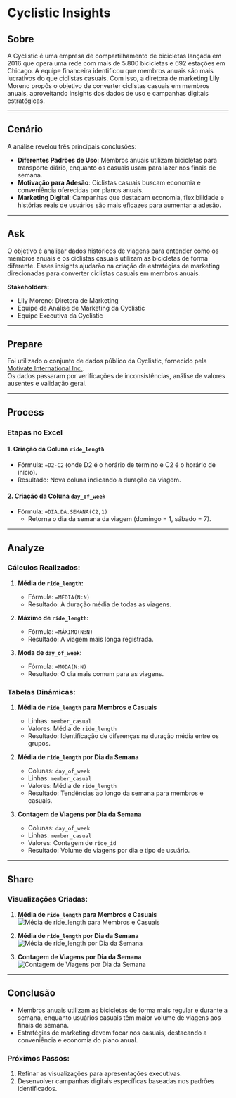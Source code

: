 # Cyclistic Insights

## Sobre
A Cyclistic é uma empresa de compartilhamento de bicicletas lançada em 2016 que opera uma rede com mais de 5.800 bicicletas e 692 estações em Chicago. A equipe financeira identificou que membros anuais são mais lucrativos do que ciclistas casuais. Com isso, a diretora de marketing Lily Moreno propôs o objetivo de converter ciclistas casuais em membros anuais, aproveitando insights dos dados de uso e campanhas digitais estratégicas.

---

## Cenário
A análise revelou três principais conclusões:
- **Diferentes Padrões de Uso**: Membros anuais utilizam bicicletas para transporte diário, enquanto os casuais usam para lazer nos finais de semana.
- **Motivação para Adesão**: Ciclistas casuais buscam economia e conveniência oferecidas por planos anuais.
- **Marketing Digital**: Campanhas que destacam economia, flexibilidade e histórias reais de usuários são mais eficazes para aumentar a adesão.

---

## Ask
O objetivo é analisar dados históricos de viagens para entender como os membros anuais e os ciclistas casuais utilizam as bicicletas de forma diferente. Esses insights ajudarão na criação de estratégias de marketing direcionadas para converter ciclistas casuais em membros anuais.

**Stakeholders:**
- Lily Moreno: Diretora de Marketing
- Equipe de Análise de Marketing da Cyclistic
- Equipe Executiva da Cyclistic

---

## Prepare
Foi utilizado o conjunto de dados público da Cyclistic, fornecido pela [Motivate International Inc.](https://divvy-tripdata.s3.amazonaws.com/index.html).  
Os dados passaram por verificações de inconsistências, análise de valores ausentes e validação geral.

---

## Process
### Etapas no Excel
#### **1. Criação da Coluna `ride_length`**
- Fórmula: `=D2-C2` (onde D2 é o horário de término e C2 é o horário de início).
- Resultado: Nova coluna indicando a duração da viagem.

#### **2. Criação da Coluna `day_of_week`**
- Fórmula: `=DIA.DA.SEMANA(C2,1)`  
  - Retorna o dia da semana da viagem (domingo = 1, sábado = 7).

---

## Analyze
### Cálculos Realizados:
1. **Média de `ride_length`:**
   - Fórmula: `=MÉDIA(N:N)`  
   - Resultado: A duração média de todas as viagens.

2. **Máximo de `ride_length`:**
   - Fórmula: `=MÁXIMO(N:N)`  
   - Resultado: A viagem mais longa registrada.

3. **Moda de `day_of_week`:**
   - Fórmula: `=MODA(N:N)`  
   - Resultado: O dia mais comum para as viagens.

### Tabelas Dinâmicas:
1. **Média de `ride_length` para Membros e Casuais**
   - Linhas: `member_casual`  
   - Valores: Média de `ride_length`  
   - Resultado: Identificação de diferenças na duração média entre os grupos.

2. **Média de `ride_length` por Dia da Semana**
   - Colunas: `day_of_week`  
   - Linhas: `member_casual`  
   - Valores: Média de `ride_length`  
   - Resultado: Tendências ao longo da semana para membros e casuais.

3. **Contagem de Viagens por Dia da Semana**
   - Colunas: `day_of_week`  
   - Linhas: `member_casual`  
   - Valores: Contagem de `ride_id`  
   - Resultado: Volume de viagens por dia e tipo de usuário.

---

## Share
### Visualizações Criadas:
1. **Média de `ride_length` para Membros e Casuais**  
   ![Média de ride_length para Membros e Casuais](https://github.com/user-attachments/assets/315728e3-b3ef-4b7f-8802-3fee30fbcb2e)

2. **Média de `ride_length` por Dia da Semana**  
   ![Média de ride_length por Dia da Semana](https://github.com/user-attachments/assets/e0354d5f-0db1-4633-8588-4ed27397cccb)

3. **Contagem de Viagens por Dia da Semana**  
   ![Contagem de Viagens por Dia da Semana](https://github.com/user-attachments/assets/acca6750-a210-47f5-808c-8f4b67d2cc86)

---

## Conclusão
- Membros anuais utilizam as bicicletas de forma mais regular e durante a semana, enquanto usuários casuais têm maior volume de viagens aos finais de semana.
- Estratégias de marketing devem focar nos casuais, destacando a conveniência e economia do plano anual.

### Próximos Passos:
1. Refinar as visualizações para apresentações executivas.
2. Desenvolver campanhas digitais específicas baseadas nos padrões identificados.
